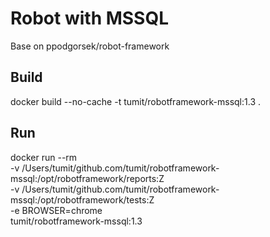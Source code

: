 # Robot with MSSQL
Base on ppodgorsek/robot-framework

## Build
docker build --no-cache -t tumit/robotframework-mssql:1.3 .

## Run
docker run --rm \
    -v /Users/tumit/github.com/tumit/robotframework-mssql:/opt/robotframework/reports:Z \
    -v /Users/tumit/github.com/tumit/robotframework-mssql:/opt/robotframework/tests:Z \
    -e BROWSER=chrome \
    tumit/robotframework-mssql:1.3
